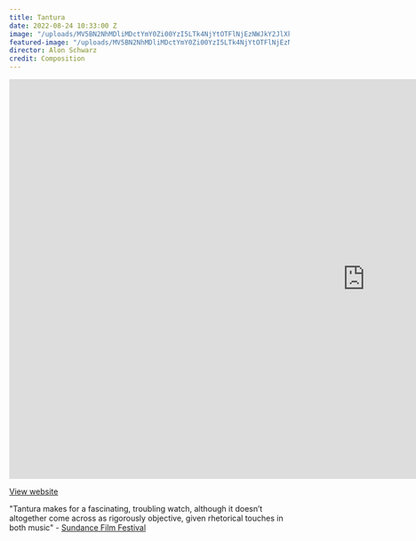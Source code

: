 ```yaml
---
title: Tantura
date: 2022-08-24 10:33:00 Z
image: "/uploads/MV5BN2NhMDliMDctYmY0Zi00YzI5LTk4NjYtOTFlNjEzNWJkY2JlXkEyXkFqcGdeQXVyMjMyMzI4MzY@._V1_FMjpg_UX1000_.jpg"
featured-image: "/uploads/MV5BN2NhMDliMDctYmY0Zi00YzI5LTk4NjYtOTFlNjEzNWJkY2JlXkEyXkFqcGdeQXVyMjMyMzI4MzY@._V1_FMjpg_UX1000_.jpg"
director: Alon Schwarz
credit: Composition
---
```


<div class="responsive-embed  widescreen">
<iframe width="1280" height="720" src="https://youtu.be/q_3vIiD3Zls?rel=0&amp;showinfo=0" frameborder="0" allowfullscreen></iframe>
</div>

[View website ](https://www.imdb.com/title/tt16378034/?ref_=nm_flmg_msdp_1)

"Tantura makes for a fascinating, troubling watch, although it doesn’t altogether come across as rigorously objective, given rhetorical touches in both music" - [Sundance Film Festival](https://www.screendaily.com/reviews/tantura-sundance-review/5166520.article)

  
